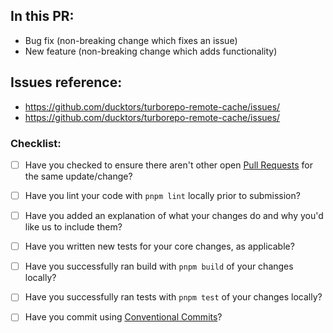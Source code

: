 ## In this PR:

- Bug fix (non-breaking change which fixes an issue)
- New feature (non-breaking change which adds functionality)

## Issues reference:
 - https://github.com/ducktors/turborepo-remote-cache/issues/
 - https://github.com/ducktors/turborepo-remote-cache/issues/

### Checklist:

* [ ] Have you checked to ensure there aren't other open [Pull Requests](https://github.com/ducktors/turborepo-remote-cache/pulls) for the same update/change?
<!-- You can erase any parts of this template not applicable to your Pull Request. -->
* [ ] Have you lint your code with `pnpm lint` locally prior to submission?
* [ ] Have you added an explanation of what your changes do and why you'd like us to include them?
* [ ] Have you written new tests for your core changes, as applicable?
* [ ] Have you successfully ran build with `pnpm build` of your changes locally?
* [ ] Have you successfully ran tests with `pnpm test` of your changes locally?
* [ ] Have you commit using [Conventional Commits](https://github.com/ducktors/turborepo-remote-cache#how-to-commit)?

